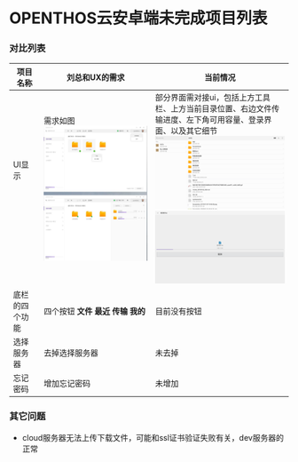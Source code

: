 # OPENTHOS云安卓端未完成项目列表
### 对比列表

项目名称|刘总和UX的需求|当前情况
-----|-----|-----
UI显示&nbsp; &nbsp; &nbsp; &nbsp; &nbsp; &nbsp; &nbsp; &nbsp; &nbsp; &nbsp; &nbsp; &nbsp; &nbsp; &nbsp; &nbsp;&nbsp; &nbsp; &nbsp; &nbsp; &nbsp; &nbsp;|需求如图  <img src="../../../picture/otocloud_ui1.jpg" width="1200">|部分界面需对接ui，包括上方工具栏、上方当前目录位置、右边文件传输进度、左下角可用容量、登录界面、以及其它细节  <img src="../../../picture/otocloud_ui2.png" width="400">  <img src="../../../picture/otocloud_ui3.png" width="400">
底栏的四个功能|四个按钮 **文件 最近 传输 我的**|目前没有按钮
选择服务器|去掉选择服务器|未去掉
忘记密码|增加忘记密码|未增加

### 其它问题
   - cloud服务器无法上传下载文件，可能和ssl证书验证失败有关，dev服务器的正常
